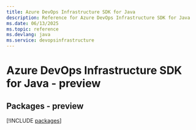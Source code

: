 ```yaml
---
title: Azure DevOps Infrastructure SDK for Java
description: Reference for Azure DevOps Infrastructure SDK for Java
ms.date: 06/13/2025
ms.topic: reference
ms.devlang: java
ms.service: devopsinfrastructure
---
```

# Azure DevOps Infrastructure SDK for Java - preview
## Packages - preview
[!INCLUDE [packages](devops-infrastructure-index.md)]